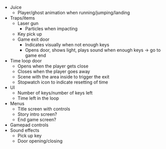 * Juice
  * Player/ghost animation when running/jumping/landing
* Traps/items
  * Laser gun
    * Particles when impacting
  * Key pick up
  * Game exit door
    * Indicates visually when not enough keys
    * Opens door, shows light, plays sound when enough keys -> go to game end
* Time loop door
  * Opens when the player gets close
  * Closes when the player goes away
  * Scene with the area inside to trigger the exit
  * Stopwatch icon to indicate resetting of time
* UI
  * Number of keys/number of keys left
  * Time left in the loop
* Menus
  * Title screen with controls
  * Story intro screen?
  * End game screen?
* Gamepad controls
* Sound effects
  * Pick up key
  * Door opening/closing
